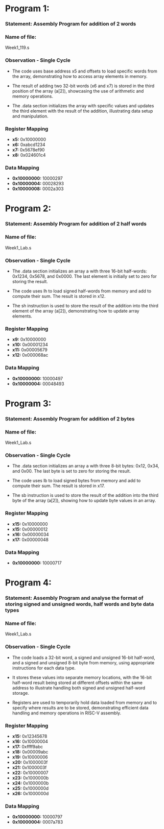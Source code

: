 # Program 1: 
### Statement:  Assembly Program for addition of 2 words

### Name of file:
Week1_119.s

### Observation - Single Cycle
- The code uses base address x5 and offsets to load specific words from the array, demonstrating how to access array elements in memory.

- The result of adding two 32-bit words (x6 and x7) is stored in the third position of the array (a[2]), showcasing the use of arithmetic and memory operations.

- The .data section initializes the array with specific values and updates the third element with the result of the addition, illustrating data setup and manipulation.

### Register Mapping
- **x5:** 0x10000000
- **x6:** 0xabcd1234
- **x7:** 0x5678ef90
- **x8:** 0x024601c4

### Data Mapping
- **0x10000000:** 10000297
- **0x10000004:** 00028293
- **0x10000008:** 0002a303





# Program 2: 
### Statement:  Assembly Program for addition of 2 half words

### Name of file:
Week1_Lab.s

### Observation - Single Cycle
- The .data section initializes an array a with three 16-bit half-words: 0x1234, 0x5678, and 0x0000. The last element is initially set to zero for storing the result.

- The code uses lh to load signed half-words from memory and add to compute their sum. The result is stored in x12.

- The sh instruction is used to store the result of the addition into the third element of the array (a[2]), demonstrating how to update array elements.

### Register Mapping
- **x9:** 0x10000000
- **x10:** 0x00001234
- **x11:** 0x00005679
- **x12:** 0x000068ac

### Data Mapping
- **0x10000000:** 10000497
- **0x10000004:** 00048493





# Program 3: 
### Statement:  Assembly Program for addition of 2 bytes

### Name of file:
Week1_Lab.s

### Observation - Single Cycle
- The .data section initializes an array a with three 8-bit bytes: 0x12, 0x34, and 0x00. The last byte is set to zero for storing the result.

- The code uses lb to load signed bytes from memory and add to compute their sum. The result is stored in x17.

- The sb instruction is used to store the result of the addition into the third byte of the array (a[2]), showing how to update byte values in an array.

### Register Mapping
- **x15:** 0x10000000
- **x15:** 0x00000012
- **x16:** 0x00000034
- **x17:** 0x00000048

### Data Mapping
- **0x10000000:** 10000717





# Program 4: 
### Statement:  Assembly Program and analyse the format of storing signed and unsigned words, half words and byte data types

### Name of file:
Week1_Lab.s

### Observation - Single Cycle
- The code loads a 32-bit word, a signed and unsigned 16-bit half-word, and a signed and unsigned 8-bit byte from memory, using appropriate instructions for each data type.

- It stores these values into separate memory locations, with the 16-bit half-word result being stored at different offsets within the same address to illustrate handling both signed and unsigned half-word storage.

- Registers are used to temporarily hold data loaded from memory and to specify where results are to be stored, demonstrating efficient data handling and memory operations in RISC-V assembly.

### Register Mapping
- **x15:** 0x12345678
- **x16:** 0x10000004
- **x17:** 0xffff9abc
- **x18:** 0x00009abc
- **x19:** 0x10000006
- **x20:** 0x1000003f
- **x21:** 0x1000003f
- **x22:** 0x10000007
- **x23:** 0x1000000b
- **x24:** 0x1000000b
- **x25:** 0x1000000d
- **x26:** 0x1000000d

### Data Mapping
- **0x10000000:** 10000797
- **0x10000004:** 0007a783

